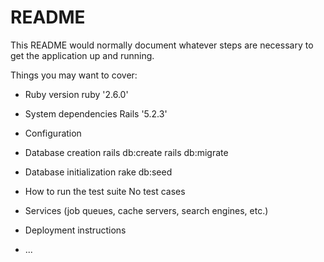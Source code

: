 # README

This README would normally document whatever steps are necessary to get the
application up and running.

Things you may want to cover:

* Ruby version
	ruby '2.6.0'
* System dependencies
	Rails '5.2.3'

* Configuration

* Database creation
	rails db:create
	rails db:migrate

* Database initialization
	rake db:seed

* How to run the test suite
	No test cases
* Services (job queues, cache servers, search engines, etc.)

* Deployment instructions

* ...
